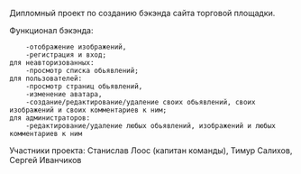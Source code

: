 Дипломный проект по созданию бэкэнда сайта торговой площадки.

Функционал бэкэнда:

        -отображение изображений,
        -регистрация и вход;
    для неавторизованных:
        -просмотр списка обьявлений;
    для пользователей:
        -просмотр страниц обьявлений,
        -изменение аватара,
        -создание/редактирование/удаление своих обьявлений, своих изображений и своих комментариев к ним;
    для администраторов:
        -редактирование/удаление любых обьявлений, изображений и любых комментариев к ним

Участники проекта:
    Станислав Лоос (капитан команды),
    Тимур Салихов,
    Сергей Иванчиков